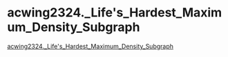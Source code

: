 # acwing2324._Life's_Hardest_Maximum_Density_Subgraph
[acwing2324._Life's_Hardest_Maximum_Density_Subgraph](https://aiwithcloud.com/2022/09/14/acwing2324-_lifes_hardest_maximum_density_subgraph/)
